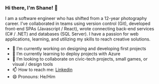 ### Hi there, I'm Shane! 👋

I am a software engineer who has shifted from a 12-year photography career. I've collaborated in teams using version control (Git), developed front-end SPAs (Javascript / React), wrote connecting back-end services (C# / .NET) and databases (SQL Server). I have a passion for web applications, learning, and utilizing my skills to reach creative solutions.

- 🔭 I’m currently working on designing and developing first projects
- 🌱 I’m currently learning to deploy projects with Azure
- 👯 I’m looking to collaborate on civic-tech projects, small games, or visual / design tools
- 📫 How to reach me: [Linkedin](https://www.linkedin.com/in/shanedbutler/)
- 😄 Pronouns: He/Him
